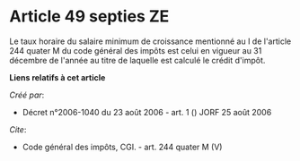 # Article 49 septies ZE

Le taux horaire du salaire minimum de croissance mentionné au I de l'article 244 quater M du code général des impôts est
celui en vigueur au 31 décembre de l'année au titre de laquelle est calculé le crédit d'impôt.

**Liens relatifs à cet article**

_Créé par_:

  - Décret n°2006-1040 du 23 août 2006 - art. 1 () JORF 25 août 2006

_Cite_:

  - Code général des impôts, CGI. - art. 244 quater M (V)
